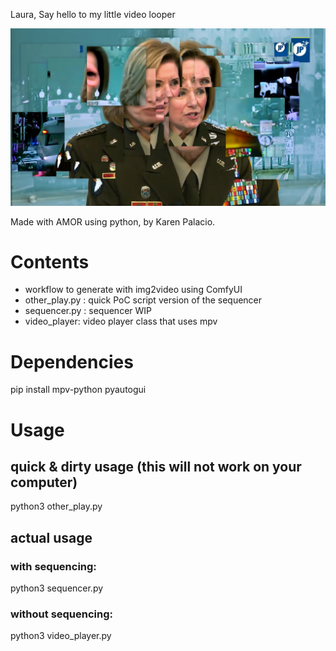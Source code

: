 Laura, Say hello to my little video looper


<img src="screen.png">


Made with AMOR using python, by Karen Palacio.

# Contents

- workflow to generate with img2video using ComfyUI 
- other_play.py : quick PoC script version of the sequencer
- sequencer.py : sequencer WIP
- video_player: video player class that uses mpv

# Dependencies
pip install mpv-python pyautogui


# Usage
## quick & dirty usage (this will not work on your computer)
python3 other_play.py

## actual usage
### with sequencing:
python3 sequencer.py

### without sequencing:
python3 video_player.py
